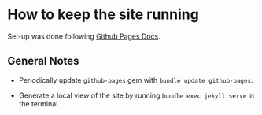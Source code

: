# How to keep the site running

Set-up was done following [Github Pages Docs](https://docs.github.com/en/pages/setting-up-a-github-pages-site-with-jekyll/about-github-pages-and-jekyll).

## General Notes

* Periodically update `github-pages` gem with `bundle update github-pages`.

* Generate a local view of the site by running `bundle exec jekyll serve` in the terminal.
